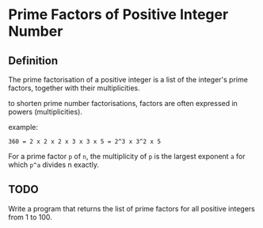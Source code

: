 # Prime Factors of Positive Integer Number


## Definition

The prime factorisation of a positive integer is a list of the integer's prime factors, together with their multiplicities.

to shorten prime number factorisations, factors are often expressed in powers (multiplicities).

example:

```
360 = 2 x 2 x 2 x 3 x 3 x 5 = 2^3 x 3^2 x 5
```
For a prime factor `p` of `n`, the multiplicity of `p` is the largest exponent `a` for which `p^a` divides n exactly.

## TODO

Write a program that returns the list of prime factors for all positive integers from 1 to 100.
